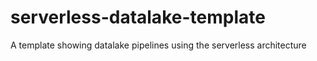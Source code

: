 # serverless-datalake-template
A template showing datalake pipelines using the serverless architecture
